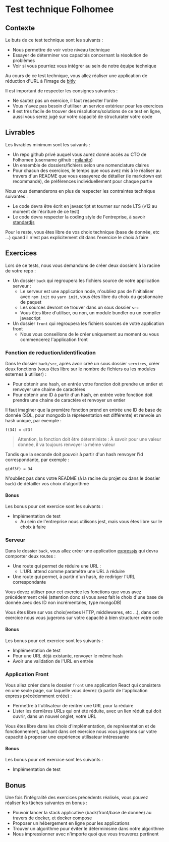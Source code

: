 # Test technique Folhomee

## Contexte

Le buts de ce test technique sont les suivants :

- Nous permettre de voir votre niveau technique
- Essayer de déterminer vos capacités concernant la résolution de problèmes
- Voir si vous pourriez vous intégrer au sein de notre équipe technique

Au cours de ce test technique, vous allez réaliser une application de réduction d'URL à l'image de [bitly](https://bitly.com/)

Il est important de respecter les consignes suivantes :

- Ne sautez pas un exercice, il faut respecter l'ordre
- Vous n'avez pas besoin d'utiliser un service extérieur pour les exercices
- Il est très facile de trouver des résolutions/solutions de ce test en ligne, aussi vous serez jugé sur votre capacité de structurater votre code

## Livrables

Les livrables minimum sont les suivants :

- Un repo github privé auquel vous aurez donné accès au CTO de Folhomee (username github : [milanito](https://github.com/milanito))
- Un ensemble de dossiers/fichiers selon une nomenclature claires
- Pour chacun des exercices, le temps que vous avez mis à le réaliser au travers d'un README que vous essayerez de détailler (le markdown est recommandé), de préférences individuellement pour chaque partie

Nous vous demanderons en plus de respecter les contraintes technique suivantes :

- Le code devra être écrit en javascript et tourner sur node LTS (v12 au moment de l'écriture de ce test)
- Le code devra respecter la coding style de l'entreprise, à savoir [standardjs](https://standardjs.com/)

Pour le reste, vous êtes libre de vos choix technique (base de donnée, etc ...) quand il n'est pas explicitement dit dans l'exercice le choix à faire

## Exercices

Lors de ce tests, nous vous demandons de créer deux dossiers à la racine de votre repo :

- Un dossier `back` qui regroupera les fichiers source de votre application serveur :
  - Le serveur est une application node, n'oubliez pas de l'initialiser avec `npm init` ou `yarn init`, vous êtes libre du choix du gestionnaire de paquet
  - Les sources devront se trouver dans un sous dossier `src`
  - Vous êtes libre d'utiliser, ou non, un module bundler ou un compiler javascript
- Un dossier `front` qui regroupera les fichiers sources de votre application front
  - Nous vous conseillons de le créer uniquement au moment ou vous commencerez l'application front

### Fonction de reduction/identification

Dans le dossier `back/src`, après avoir créé un sous dossier `services`, créer deux fonctions (vous êtes libre sur le nombre de fichiers ou les modules externes à utiliser) :

- Pour obtenir une hash, en entrée votre fonction doit prendre un entier et renvoyer une chaine de caractères
- Pour obtenir une ID à partir d'un hash, en entrée votre fonction doit prendre une chaine de caractère et renvoyer un entier

Il faut imaginer que la première fonction prend en entrée une ID de base de donnée (SQL, pour mongodb la réprésentation est différente) et renvoie un hash unique, par exemple :

```
f(34) = df3f
```

> Attention, la fonction doit être déterministe : À savoir pour une valeur donnée, il va toujours renvoyer la même valeur

Tandis que la seconde doit pouvoir à partir d'un hash renvoyer l'id correspondante, par exemple :

```
g(df3f) = 34
```

N'oubliez pas dans votre README (à la racine du projet ou dans le dossier `back`) de détailler vos choix d'algorithme

#### Bonus

Les bonus pour cet exercice sont les suivants :

- Implémentation de test
  - Au sein de l'entreprise nous utilisons jest, mais vous êtes libre sur le choix à faire

### Serveur

Dans le dossier `back`, vous allez créer une application [expressjs](https://expressjs.com/fr/) qui devra comporter deux routes :

- Une route qui permet de réduire une URL :
  - L'URL attend comme paramétre une URL à réduire
- Une route qui permet, à partir d'un hash, de rediriger l'URL correspondante

Vous devez utiliser pour cet exercice les fonctions que vous avez précédemment créé (attention donc si vous avez fait le choix d'une base de donnée avec des ID non incrémentales, type mongoDB)

Vous êtes libre sur vos choix(verbes HTTP, middlewares, etc ...), dans cet exercice nous vous jugerons sur votre capacité à bien structurer votre code

#### Bonus

Les bonus pour cet exercice sont les suivants :

- Implémentation de test
- Pour une URL déjà existante, renvoyer le même hash
- Avoir une validation de l'URL en entrée

### Application Front

Vous allez créer dans le dossier `front` une application React qui consistera en une seule page, sur laquelle vous devrez (à partir de l'application express précédemment créée) :

- Permettre à l'utilisateur de rentrer une URL pour la réduire
- Lister les dernières URLs qui ont été réduite, avec un lien réduit qui doit ouvrir, dans un nouvel onglet, votre URL

Vous êtes libre dans les choix d'implémentation, de représentation et de fonctionnement, sachant dans cet exercice nous vous jugerons sur votre capacité à proposer une expérience utilisateur intéressante

#### Bonus

Les bonus pour cet exercice sont les suivants :

- Implémentation de test

## Bonus

Une fois l'intégralité des exercices précédents réalisés, vous pouvez réaliser les tâches suivantes en bonus :

- Pouvoir lancer la stack applicative (back/front/base de donnée) au travers de docker, et docker compose
- Proposer un hébergement en ligne pour les applications
- Trouver un algorithme pour éviter le déterminisme dans notre algorithme
- Nous impressionner avec n'importe quoi que vous trouverez pertinent
